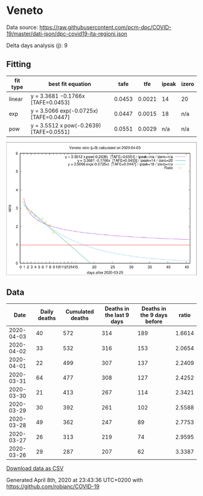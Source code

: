 # Veneto

Data source: https://raw.githubusercontent.com/pcm-dpc/COVID-19/master/dati-json/dpc-covid19-ita-regioni.json

Delta days analysis (j): 9

## Fitting 
|fit type|best fit equation|tafe|tfe|ipeak|izero|
|-------|-----|--------|------|---|---|
|linear|y = 3.3681 -0.1766x  [TAFE=0.0453]|0.0453|0.0021|14|20|
|exp|y = 3.5066 exp(-0.0725x)  [TAFE=0.0447]|0.0447|0.0015|18|n/a|
|pow|y = 3.5512 x pow(-0.2639)  [TAFE=0.0551]|0.0551|0.0029|n/a|n/a|

![Plot](COVID-19_veneto_j9_2020-04-03.png)

## Data
|Date|Daily deaths|Cumulated deaths|Deaths in the last 9 days|Deaths in the 9 days before|ratio|
|----|----------|-----------|-------|--------------------|-----|
|2020-04-03|40|572|314|189|1.6614|
|2020-04-02|33|532|316|153|2.0654|
|2020-04-01|22|499|307|137|2.2409|
|2020-03-31|64|477|308|127|2.4252|
|2020-03-30|21|413|267|114|2.3421|
|2020-03-29|30|392|261|102|2.5588|
|2020-03-28|49|362|247|89|2.7753|
|2020-03-27|26|313|219|74|2.9595|
|2020-03-26|29|287|207|62|3.3387|

[Download data as CSV](COVID-19_veneto_j9_2020-04-03.csv)

Generated April 8th, 2020 at 23:43:36 UTC+0200 with https://github.com/robianc/COVID-19
